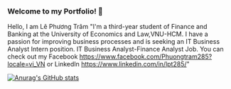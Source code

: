 ### Welcome to my Portfolio! 👋

Hello, I am Lê Phương Trâm
"I'm a third-year student of Finance and Banking at the University of Economics and Law,VNU-HCM.
I have a passion for improving business processes and is seeking an IT Business Analyst Intern position.
IT Business Analyst-Finance Analyst Job.
You can check out my Facebook https://www.facebook.com/Phuongtram285?locale=vi_VN or LinkedIn https://www.linkedin.com/in/lpt285/"

[![Anurag's GitHub stats](https://github-readme-stats.vercel.app/api?username=Lephuongtram285)](https://github.com/anuraghazra/github-readme-stats)
